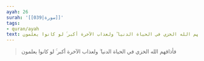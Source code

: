```yaml
---
ayah: 26
surah: '[[039|سورة]]'
tags:
- quran/ayah
text: فأذاقهم الله الخزي في الحياة الدنيا ۖ ولعذاب الآخرة أكبر ۚ لو كانوا يعلمون
---
```

> فأذاقهم الله الخزي في الحياة الدنيا ۖ ولعذاب الآخرة أكبر ۚ لو كانوا يعلمون
